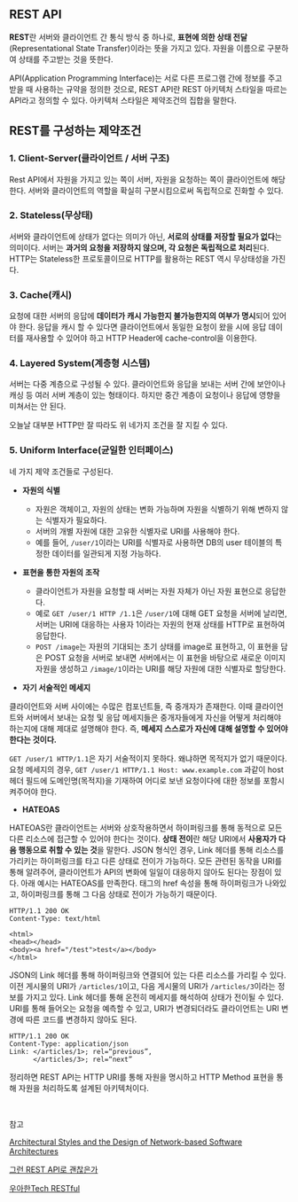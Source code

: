 ## REST API

**REST**란 서버와 클라이언트 간 통식 방식 중 하나로, **표현에 의한 상태 전달**(Representational State Transfer)이라는 뜻을 가지고 있다. 자원을 이름으로 구분하여 상태를 주고받는 것을 뜻한다.

API(Application Programming Interface)는 서로 다른 프로그램 간에 정보를 주고받을 때 사용하는 규약을 정의한 것으로, REST API란 REST 아키텍처 스타일을 따르는 API라고 정의할 수 있다. 아키텍처 스타일은 제약조건의 집합을 말한다.

## REST를 구성하는 제약조건

### 1. Client-Server(클라이언트 / 서버 구조)

Rest API에서 자원을 가지고 있는 쪽이 서버, 자원을 요청하는 쪽이 클라이언트에 해당한다. 서버와 클라이언트의 역할을 확실히 구분시킴으로써 독립적으로 진화할 수 있다.

### 2. Stateless(무상태)

서버와 클라이언트에 상태가 없다는 의미가 아닌, **서로의 상태를 저장할 필요가 없다**는 의미이다. 서버는 **과거의 요청을 저장하지 않으며, 각 요청은 독립적으로 처리**된다. HTTP는 Stateless한 프로토콜이므로 HTTP를 활용하는 REST 역시 무상태성을 가진다. 

### 3. Cache(캐시)

요청에 대한 서버의 응답에 **데이터가 캐시 가능한지 불가능한지의 여부가 명시**되어 있어야 한다. 응답을 캐시 할 수 있다면 클라이언트에서 동일한 요청이 왔을 시에 응답 데이터를 재사용할 수 있어야 하고 HTTP Header에 cache-control을 이용한다.

### 4. Layered System(계층형 시스템)

서버는 다중 계층으로 구성될 수 있다. 클라이언트와 응답을 보내는 서버 간에 보안이나 캐싱 등 여러 서버 계층이 있는 형태이다. 하지만 중간 계층이 요청이나 응답에 영향을 미쳐서는 안 된다.

오늘날 대부분 HTTP만 잘 따라도 위 네가지 조건을 잘 지킬 수 있다.

### 5. Uniform Interface(균일한 인터페이스)

네 가지 제약 조건들로 구성된다.

- **자원의 식별**

  - 자원은 객체이고, 자원의 상태는 변화 가능하며 자원을 식별하기 위해 변하지 않는 식별자가 필요하다.
  - 서버의 개별 자원에 대한 고유한 식별자로 URI를 사용해야 한다.
  - 예를 들어, `/user/1`이라는 URI를 식별자로 사용하면 DB의 user 테이블의 특정한 데이터를 일관되게 지정 가능하다.

- **표현을 통한 자원의 조작**

  - 클라이언트가 자원을 요청할 때 서버는 자원 자체가 아닌 자원 표현으로 응답한다.
  - 예로 `GET /user/1 HTTP /1.1`은 `/user/1`에 대해 GET 요청을 서버에 날리면, 서버는 URI에 대응하는 사용자 1이라는 자원의 현재 상태를 HTTP로 표현하여 응답한다.
  - `POST /image`는 자원의 기대되는 초기 상태를 image로 표현하고, 이 표현을 담은 POST 요청을 서버로 보내면 서버에서는 이 표현을 바탕으로 새로운 이미지 자원을 생성하고 `/image/1`이라는 URI를 해당 자원에 대한 식별자로 할당한다.

- **자기 서술적인 메세지**

클라이언트와 서버 사이에는 수많은 컴포넌트들, 즉 중개자가 존재한다. 이때 클라이언트와 서버에서 보내는 요청 및 응답 메세지들은 중개자들에게 자신을 어떻게 처리해야 하는지에 대해 제대로 설명해야 한다. 즉, **메세지 스스로가 자신에 대해 설명할 수 있어야 한다는 것이다.**

`GET /user/1 HTTP/1.1`은 자기 서술적이지 못하다. 왜냐하면 목적지가 없기 때문이다. 요청 메세지의 경우, `GET /user/1 HTTP/1.1 Host: www.example.com` 과같이 host 헤더 필드에 도메인명(목적지)을 기재하여 어디로 보낸 요청이다에 대한 정보를 포함시켜주어야 한다. 

- **HATEOAS**

HATEOAS란 클라이언트는 서버와 상호작용하면서 하이퍼링크를 통해 동적으로 모든 다른 리소스에 접근할 수 있어야 한다는 것이다. **상태 전이**란 해당 URI에서 **사용자가 다음 행동으로 취할 수 있는 것**을 말한다. JSON 형식인 경우, Link 헤더를 통해 리소스를 가리키는 하이퍼링크를 타고 다른 상태로 전이가 가능하다. 모든 관련된 동작을 URI를 통해 알려주어, 클라이언트가 API의 변화에 일일이 대응하지 않아도 된다는 장점이 있다.
아래 예시는 HATEOAS를 만족한다. <a> 태그의 href 속성을 통해 하이퍼링크가 나와있고, 하이퍼링크를 통해 그 다음 상태로 전이가 가능하기 때문이다.

```
HTTP/1.1 200 OK
Content-Type: text/html

<html>
<head></head>
<body><a href="/test">test</a></body>
</html>
```

JSON의 Link 헤더를 통해 하이퍼링크와 연결되어 있는 다른 리소스를 가리킬 수 있다. 이전 게시물의 URI가 `/articles/1`이고, 다음 게시물의 URI가 `/articles/3`이라는 정보를 가지고 있다. Link 헤더를 통해 온전히 메세지를 해석하여 상태가 전이될 수 있다. URI를 통해 들어오는 요청을 예측할 수 있고, URI가 변경되더라도 클라이언트는 URI 변경에 따른 코드를 변경하지 않아도 된다.

```
HTTP/1.1 200 OK
Content-Type: application/json
Link: </articles/1>; rel=“previous”,
      </articles/3>; rel=“next”
```

정리하면 REST API는 HTTP URI를 통해 자원을 명시하고 HTTP Method 표현을 통해 자원을 처리하도록 설계된 아키텍처이다.

<br>

참고

[Architectural Styles and the Design of Network-based Software Architectures](https://www.ics.uci.edu/~fielding/pubs/dissertation/rest_arch_style.htm)

[그런 REST API로 괜찮은가](https://www.youtube.com/watch?v=RP_f5dMoHFc)

[우아한Tech RESTful](https://www.youtube.com/watch?v=NODVCBmyaXs)

